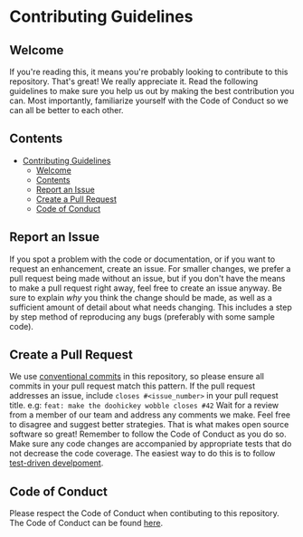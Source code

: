 # Contributing Guidelines
## Welcome
If you're reading this, it means you're probably looking to contribute to this repository. That's great! We really appreciate it.
Read the following guidelines to make sure you help us out by making the best contribution you can.
Most importantly, familiarize yourself with the Code of Conduct so we can all be better to each other.
## Contents
- [Contributing Guidelines](#contributing-guidelines)
  - [Welcome](#welcome)
  - [Contents](#contents)
  - [Report an Issue](#report-an-issue)
  - [Create a Pull Request](#create-a-pull-request)
  - [Code of Conduct](#code-of-conduct)
## Report an Issue
If you spot a problem with the code or documentation, or if you want to request an enhancement, create an issue.
For smaller changes, we prefer a pull request being made without an issue, but if you don't have the means to make a pull request right away, feel free to create an issue anyway.
Be sure to explain _why_ you think the change should be made, as well as a sufficient amount of detail about what needs changing. This includes a step by step method of reproducing any bugs (preferably with some sample code).
## Create a Pull Request
We use [conventional commits](https://www.conventionalcommits.org/en/v1.0.0/) in this repository, so please ensure all commits in your pull request match this pattern. If the pull request addresses an issue, include `closes #<issue_number>` in your pull request title. e.g: `feat: make the doohickey wobble closes #42`
Wait for a review from a member of our team and address any comments we make. Feel free to disagree and suggest better strategies. That is what makes open source software so great! Remember to follow the Code of Conduct as you do so.
Make sure any code changes are accompanied by appropriate tests that do not decrease the code coverage. The easiest way to do this is to follow [test-driven develpoment](https://github.com/dwyl/learn-tdd).
## Code of Conduct
Please respect the Code of Conduct when contibuting to this repository. The Code of Conduct can be found [here](./CODE_OF_CONDUCT.md).